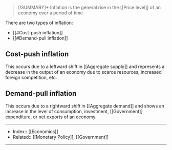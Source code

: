 > [!SUMMARY]+
> Inflation is the general rise in the [[Price level]] of an economy over a period of time 

There are two types of inflation:
- [[#Cost-push inflation]]
- [[#Demand-pull inflation]]


## Cost-push inflation
This occurs due to a leftward shift in [[Aggregate supply]] and represents a decrease in the output of an economy due to scarce resources, increased foreign competition, etc.

## Demand-pull inflation
This occurs due to a rightward shift in [[Aggregate demand]] and shows an increase in the level of consumption, investment, [[Government]] expenditure, or net exports of an economy.

---
- Index:: [[Economics]] 
- Related:: [[Monetary Policy]], [[Government]] 
---